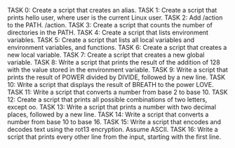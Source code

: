 TASK 0: Create a script that creates an alias.
TASK 1: Create a script that prints hello user, where  user is the current Linux user.
TASK 2: Add /action to the PATH. /action.
TASK 3: Create a script that counts the number of directories in the PATH.
TASK 4: Create a script that lists environment variables.
TASK 5: Create a script that lists all local variables and environment variables, and functions.
TASK 6: Create a script that creates a new local variable.
TASK 7: Create a script that creates a new global variable.
TASK 8: Write a script that prints the result of the addition of 128 with the value stored in the environment variable.
TASK 9: Write a script that prints the result of POWER divided by DIVIDE, followed by a new line.
TASK 10: Write a script that displays the result of BREATH to the power LOVE.
TASK 11: Write a script that converts a number from base 2 to base 10.
TASK 12: Create a script that prints all possible combinations of two letters, except oo.
TASK 13: Write a script that prints a number with two decimal places, followed by a new line.
TASK 14: Write a script that converts a number from base 10 to base 16.
TASK 15: Write a script that encodes and decodes text using the rot13 encryption. Assume ASCII.
TASK 16: Write a script that prints every other line from the input, starting with the first line.

